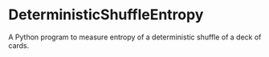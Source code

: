 # DeterministicShuffleEntropy
A Python program to measure entropy of a deterministic shuffle of a deck of cards.
